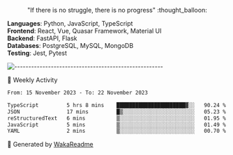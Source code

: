 <p align="center"> 
  "If there is no struggle, there is no progress" :thought_balloon:
</p>

<p align="left">
  <strong>Languages</strong>: Python, JavaScript, TypeScript<br>
  <strong>Frontend</strong>: React, Vue, Quasar Framework, Material UI<br>
  <strong>Backend</strong>: FastAPI, Flask<br>
  <strong>Databases</strong>: PostgreSQL, MySQL, MongoDB<br>
  <strong>Testing</strong>: Jest, Pytest<br>
</p>

![-----------------------------------------------------](https://raw.githubusercontent.com/andreasbm/readme/master/assets/lines/vintage.png)

🎯 Weekly Activity

<!--START_SECTION:waka-->

```txt
From: 15 November 2023 - To: 22 November 2023

TypeScript         5 hrs 8 mins    ██████████████████████▓░░   90.24 %
JSON               17 mins         █▒░░░░░░░░░░░░░░░░░░░░░░░   05.23 %
reStructuredText   6 mins          ▒░░░░░░░░░░░░░░░░░░░░░░░░   01.95 %
JavaScript         5 mins          ▒░░░░░░░░░░░░░░░░░░░░░░░░   01.49 %
YAML               2 mins          ▒░░░░░░░░░░░░░░░░░░░░░░░░   00.70 %
```

<!--END_SECTION:waka-->


🚀 Generated by [WakaReadme](https://github.com/athul/waka-readme)
